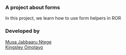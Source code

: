 ### A project about forms

In this project, we learn how to use form helpers in ROR

### Developed by

[Musa Jabbaaru Ntege](https://github.com/Cena-JM)<br>
[Kingsley Omotayo](https://github.com/kvnlay)
